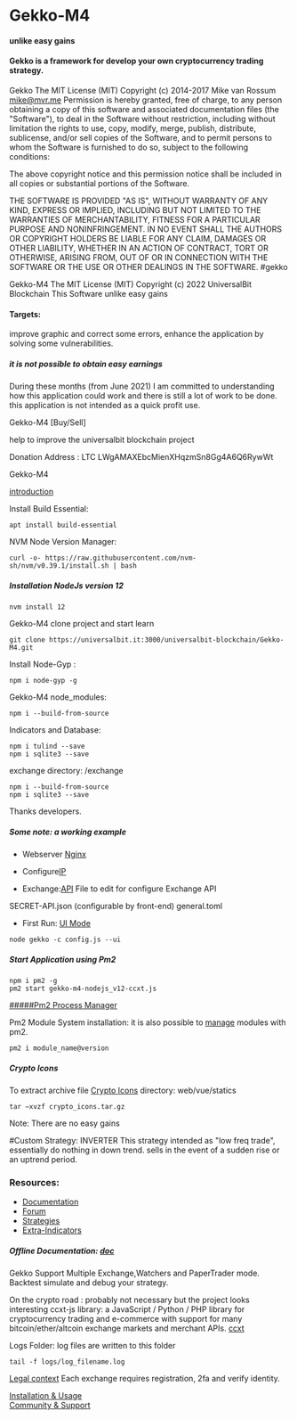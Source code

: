 # Gekko-M4
#### unlike easy gains


#### Gekko is a framework for develop your own cryptocurrency trading strategy.


Gekko 
The MIT License (MIT) Copyright (c) 2014-2017 Mike van Rossum mike@mvr.me
Permission is hereby granted, free of charge, to any person obtaining a copy of this software and associated documentation files (the "Software"), to deal in the Software without restriction, including without limitation the rights to use, copy, modify, merge, publish, distribute, sublicense, and/or sell copies of the Software, and to permit persons to whom the Software is furnished to do so, subject to the following conditions:

The above copyright notice and this permission notice shall be included in all copies or substantial portions of the Software.

THE SOFTWARE IS PROVIDED "AS IS", WITHOUT WARRANTY OF ANY KIND, EXPRESS OR IMPLIED, INCLUDING BUT NOT LIMITED TO THE WARRANTIES OF MERCHANTABILITY, FITNESS FOR A PARTICULAR PURPOSE AND NONINFRINGEMENT. IN NO EVENT SHALL THE AUTHORS OR COPYRIGHT HOLDERS BE LIABLE FOR ANY CLAIM, DAMAGES OR OTHER LIABILITY, WHETHER IN AN ACTION OF CONTRACT, TORT OR OTHERWISE, ARISING FROM, OUT OF OR IN CONNECTION WITH THE SOFTWARE OR THE USE OR OTHER DEALINGS IN THE SOFTWARE. #gekko



Gekko-M4 The MIT License (MIT) Copyright (c) 2022 UniversalBit Blockchain This Software unlike easy gains
#### Targets:
improve graphic and correct some errors, enhance the application by solving some vulnerabilities.


##### it is not possible to obtain easy earnings



During these months (from June 2021) I am committed to understanding how this application could work and there is still a lot of work to be done. this application is not intended as a quick profit use.


Gekko-M4 [Buy/Sell]

help to improve the universalbit blockchain project 























Donation Address : LTC LWgAMAXEbcMienXHqzmSn8Gg4A6Q6RywWt


Gekko-M4


[introduction](https://universalbit.it/blockchain/gekko-m4/)


Install Build Essential:

```
apt install build-essential
```

NVM Node Version Manager:
```
curl -o- https://raw.githubusercontent.com/nvm-sh/nvm/v0.39.1/install.sh | bash
```


##### Installation NodeJs version 12

```
nvm install 12
```

Gekko-M4
clone project and start learn

```
git clone https://universalbit.it:3000/universalbit-blockchain/Gekko-M4.git
```

Install Node-Gyp :

```
npm i node-gyp -g
```

Gekko-M4 node_modules:

```
npm i --build-from-source
```

Indicators and Database:

```
npm i tulind --save
npm i sqlite3 --save
```
exchange directory: /exchange

```
npm i --build-from-source
npm i sqlite3 --save
```
Thanks developers.

##### Some note: a working example

* Webserver [Nginx](https://universalbit.it:3000/universalbit-blockchain/Gekko-M4/src/master/docs/webserver.md)

* Configure[IP](https://universalbit.it:3000/universalbit-blockchain/Gekko-M4/src/master/docs/ip.md)

* Exchange:[API]()
File to edit for configure Exchange API

SECRET-API.json (configurable by front-end)
general.toml

* First Run:  [UI Mode]()

```
node gekko -c config.js --ui
```

##### Start Application using Pm2

```
npm i pm2 -g
pm2 start gekko-m4-nodejs_v12-ccxt.js
```

[#####Pm2 Process Manager](https://pm2.keymetrics.io/)

Pm2 Module System installation:
it is also possible to [manage](https://pm2.keymetrics.io/docs/advanced/pm2-module-system/) modules with pm2.

```
pm2 i module_name@version
```

##### Crypto Icons

To extract archive file [Crypto Icons]() 
directory: web/vue/statics

```
tar –xvzf crypto_icons.tar.gz
```

Note:
There are no easy gains

#Custom Strategy: INVERTER
This strategy intended as "low freq trade", essentially do nothing in down trend. sells in the event of a sudden rise or an uptrend period.

### Resources:
* [Documentation](https://gekko.wizb.it/docs/installation/installing_gekko.html)
* [Forum](https://forum.gekko.wizb.it/)
* [Strategies](https://github.com/xFFFFF/Gekko-Strategies)
* [Extra-Indicators](https://github.com/Gab0/gekko-extra-indicators)

##### Offline Documentation: [doc](https://universalbit.it/blockchain/shared-files/1093/docs.tar.gz)


Gekko Support Multiple Exchange,Watchers and PaperTrader mode.
Backtest simulate and debug your strategy.
      

On the crypto road : probably not necessary but the project looks interesting
ccxt-js library: a JavaScript / Python / PHP library for cryptocurrency trading and e-commerce with support for many bitcoin/ether/altcoin exchange markets and merchant APIs. [ccxt](https://readthedocs.org/projects/ccxt/)


Logs Folder:
log files are written to this folder

```
tail -f logs/log_filename.log
```

[Legal context](https://www.europarl.europa.eu/cmsdata/150761/TAX3%20Study%20on%20cryptocurrencies%20and%20blockchain.pdf)
Each exchange requires registration, 2fa and verify identity.


[Installation & Usage]()	
[Community & Support]()

